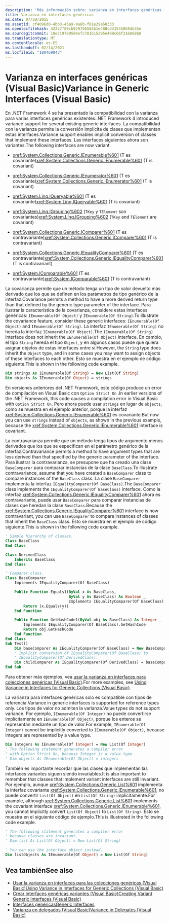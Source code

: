 ```yaml
---
description: 'Más información sobre: varianza en interfaces genéricas (Visual Basic)'
title: Varianza en interfaces genéricas
ms.date: 07/20/2015
ms.assetid: cf4096d0-4bb3-45a9-9a6b-f01e29a60333
ms.openlocfilehash: 42257f80cb929756583b1e488cd315450b9db35e
ms.sourcegitcommit: 10e719780594efc781b15295e499c66f316068b8
ms.translationtype: MT
ms.contentlocale: es-ES
ms.lasthandoff: 02/14/2021
ms.locfileid: "100469843"
---
```

# <a name="variance-in-generic-interfaces-visual-basic"></a><span data-ttu-id="77660-103">Varianza en interfaces genéricas (Visual Basic)</span><span class="sxs-lookup"><span data-stu-id="77660-103">Variance in Generic Interfaces (Visual Basic)</span></span>

<span data-ttu-id="77660-104">En .NET Framework 4 se ha presentado la compatibilidad con la varianza para varias interfaces genéricas existentes.</span><span class="sxs-lookup"><span data-stu-id="77660-104">.NET Framework 4 introduced variance support for several existing generic interfaces.</span></span> <span data-ttu-id="77660-105">La compatibilidad con la varianza permite la conversión implícita de clases que implementan estas interfaces.</span><span class="sxs-lookup"><span data-stu-id="77660-105">Variance support enables implicit conversion of classes that implement these interfaces.</span></span> <span data-ttu-id="77660-106">Las interfaces siguientes ahora son variantes:</span><span class="sxs-lookup"><span data-stu-id="77660-106">The following interfaces are now variant:</span></span>

- <span data-ttu-id="77660-107"><xref:System.Collections.Generic.IEnumerable%601> (T es covariante)</span><span class="sxs-lookup"><span data-stu-id="77660-107"><xref:System.Collections.Generic.IEnumerable%601> (T is covariant)</span></span>

- <span data-ttu-id="77660-108"><xref:System.Collections.Generic.IEnumerator%601> (T es covariante)</span><span class="sxs-lookup"><span data-stu-id="77660-108"><xref:System.Collections.Generic.IEnumerator%601> (T is covariant)</span></span>

- <span data-ttu-id="77660-109"><xref:System.Linq.IQueryable%601> (T es covariante)</span><span class="sxs-lookup"><span data-stu-id="77660-109"><xref:System.Linq.IQueryable%601> (T is covariant)</span></span>

- <span data-ttu-id="77660-110"><xref:System.Linq.IGrouping%602> (`TKey` y `TElement` son covariantes)</span><span class="sxs-lookup"><span data-stu-id="77660-110"><xref:System.Linq.IGrouping%602> (`TKey` and `TElement` are covariant)</span></span>

- <span data-ttu-id="77660-111"><xref:System.Collections.Generic.IComparer%601> (T es contravariante)</span><span class="sxs-lookup"><span data-stu-id="77660-111"><xref:System.Collections.Generic.IComparer%601> (T is contravariant)</span></span>

- <span data-ttu-id="77660-112"><xref:System.Collections.Generic.IEqualityComparer%601> (T es contravariante)</span><span class="sxs-lookup"><span data-stu-id="77660-112"><xref:System.Collections.Generic.IEqualityComparer%601> (T is contravariant)</span></span>

- <span data-ttu-id="77660-113"><xref:System.IComparable%601> (T es contravariante)</span><span class="sxs-lookup"><span data-stu-id="77660-113"><xref:System.IComparable%601> (T is contravariant)</span></span>

<span data-ttu-id="77660-114">La covarianza permite que un método tenga un tipo de valor devuelto más derivado que los que se definen en los parámetros de tipo genérico de la interfaz.</span><span class="sxs-lookup"><span data-stu-id="77660-114">Covariance permits a method to have a more derived return type than that defined by the generic type parameter of the interface.</span></span> <span data-ttu-id="77660-115">Para ilustrar la característica de la covarianza, considere estas interfaces genéricas: `IEnumerable(Of Object)` y `IEnumerable(Of String)`.</span><span class="sxs-lookup"><span data-stu-id="77660-115">To illustrate the covariance feature, consider these generic interfaces: `IEnumerable(Of Object)` and `IEnumerable(Of String)`.</span></span> <span data-ttu-id="77660-116">La interfaz `IEnumerable(Of String)` no hereda la interfaz `IEnumerable(Of Object)`.</span><span class="sxs-lookup"><span data-stu-id="77660-116">The `IEnumerable(Of String)` interface does not inherit the `IEnumerable(Of Object)` interface.</span></span> <span data-ttu-id="77660-117">En cambio, el tipo `String` hereda el tipo `Object`, y en algunos casos puede que quiera asignar objetos de estas interfaces entre sí.</span><span class="sxs-lookup"><span data-stu-id="77660-117">However, the `String` type does inherit the `Object` type, and in some cases you may want to assign objects of these interfaces to each other.</span></span> <span data-ttu-id="77660-118">Esto se muestra en el ejemplo de código siguiente.</span><span class="sxs-lookup"><span data-stu-id="77660-118">This is shown in the following code example.</span></span>

```vb
Dim strings As IEnumerable(Of String) = New List(Of String)
Dim objects As IEnumerable(Of Object) = strings
```

<span data-ttu-id="77660-119">En versiones anteriores del .NET Framework, este código produce un error de compilación en Visual Basic con `Option Strict On` .</span><span class="sxs-lookup"><span data-stu-id="77660-119">In earlier versions of the .NET Framework, this code causes a compilation error in Visual Basic with `Option Strict On`.</span></span> <span data-ttu-id="77660-120">Pero ahora puede usar `strings` en lugar de `objects`, como se muestra en el ejemplo anterior, porque la interfaz <xref:System.Collections.Generic.IEnumerable%601> es covariante.</span><span class="sxs-lookup"><span data-stu-id="77660-120">But now you can use `strings` instead of `objects`, as shown in the previous example, because the <xref:System.Collections.Generic.IEnumerable%601> interface is covariant.</span></span>

<span data-ttu-id="77660-121">La contravarianza permite que un método tenga tipos de argumento menos derivados que los que se especifican en el parámetro genérico de la interfaz.</span><span class="sxs-lookup"><span data-stu-id="77660-121">Contravariance permits a method to have argument types that are less derived than that specified by the generic parameter of the interface.</span></span> <span data-ttu-id="77660-122">Para ilustrar la contravarianza, se presupone que ha creado una clase `BaseComparer` para comparar instancias de la clase `BaseClass`.</span><span class="sxs-lookup"><span data-stu-id="77660-122">To illustrate contravariance, assume that you have created a `BaseComparer` class to compare instances of the `BaseClass` class.</span></span> <span data-ttu-id="77660-123">La clase `BaseComparer` implementa la interfaz `IEqualityComparer(Of BaseClass)`.</span><span class="sxs-lookup"><span data-stu-id="77660-123">The `BaseComparer` class implements the `IEqualityComparer(Of BaseClass)` interface.</span></span> <span data-ttu-id="77660-124">Como la interfaz <xref:System.Collections.Generic.IEqualityComparer%601> ahora es contravariante, puede usar `BaseComparer` para comparar instancias de clases que heredan la clase `BaseClass`.</span><span class="sxs-lookup"><span data-stu-id="77660-124">Because the <xref:System.Collections.Generic.IEqualityComparer%601> interface is now contravariant, you can use `BaseComparer` to compare instances of classes that inherit the `BaseClass` class.</span></span> <span data-ttu-id="77660-125">Esto se muestra en el ejemplo de código siguiente.</span><span class="sxs-lookup"><span data-stu-id="77660-125">This is shown in the following code example.</span></span>

```vb
' Simple hierarchy of classes.
Class BaseClass
End Class

Class DerivedClass
    Inherits BaseClass
End Class

' Comparer class.
Class BaseComparer
    Implements IEqualityComparer(Of BaseClass)

    Public Function Equals1(ByVal x As BaseClass,
                            ByVal y As BaseClass) As Boolean _
                            Implements IEqualityComparer(Of BaseClass).Equals
        Return (x.Equals(y))
    End Function

    Public Function GetHashCode1(ByVal obj As BaseClass) As Integer _
        Implements IEqualityComparer(Of BaseClass).GetHashCode
        Return obj.GetHashCode
    End Function
End Class
Sub Test()
    Dim baseComparer As IEqualityComparer(Of BaseClass) = New BaseComparer
    ' Implicit conversion of IEqualityComparer(Of BaseClass) to
    ' IEqualityComparer(Of DerivedClass).
    Dim childComparer As IEqualityComparer(Of DerivedClass) = baseComparer
End Sub
```

<span data-ttu-id="77660-126">Para obtener más ejemplos, vea [usar la varianza en interfaces para colecciones genéricas (Visual Basic)](using-variance-in-interfaces-for-generic-collections.md).</span><span class="sxs-lookup"><span data-stu-id="77660-126">For more examples, see [Using Variance in Interfaces for Generic Collections (Visual Basic)](using-variance-in-interfaces-for-generic-collections.md).</span></span>

<span data-ttu-id="77660-127">La varianza para interfaces genéricas solo es compatible con tipos de referencia.</span><span class="sxs-lookup"><span data-stu-id="77660-127">Variance in generic interfaces is supported for reference types only.</span></span> <span data-ttu-id="77660-128">Los tipos de valor no admiten la varianza.</span><span class="sxs-lookup"><span data-stu-id="77660-128">Value types do not support variance.</span></span> <span data-ttu-id="77660-129">Por ejemplo, `IEnumerable(Of Integer)` no puede convertirse implícitamente en `IEnumerable(Of Object)`, porque los enteros se representan mediante un tipo de valor.</span><span class="sxs-lookup"><span data-stu-id="77660-129">For example, `IEnumerable(Of Integer)` cannot be implicitly converted to `IEnumerable(Of Object)`, because integers are represented by a value type.</span></span>

```vb
Dim integers As IEnumerable(Of Integer) = New List(Of Integer)
' The following statement generates a compiler error
' with Option Strict On, because Integer is a value type.
' Dim objects As IEnumerable(Of Object) = integers
```

<span data-ttu-id="77660-130">También es importante recordar que las clases que implementan las interfaces variantes siguen siendo invariables.</span><span class="sxs-lookup"><span data-stu-id="77660-130">It is also important to remember that classes that implement variant interfaces are still invariant.</span></span> <span data-ttu-id="77660-131">Por ejemplo, aunque <xref:System.Collections.Generic.List%601> implementa la interfaz covariante <xref:System.Collections.Generic.IEnumerable%601>, no puede convertir `List(Of Object)` en `List(Of String)` implícitamente.</span><span class="sxs-lookup"><span data-stu-id="77660-131">For example, although <xref:System.Collections.Generic.List%601> implements the covariant interface <xref:System.Collections.Generic.IEnumerable%601>, you cannot implicitly convert `List(Of Object)` to `List(Of String)`.</span></span> <span data-ttu-id="77660-132">Esto se muestra en el siguiente código de ejemplo.</span><span class="sxs-lookup"><span data-stu-id="77660-132">This is illustrated in the following code example.</span></span>

```vb
' The following statement generates a compiler error
' because classes are invariant.
' Dim list As List(Of Object) = New List(Of String)

' You can use the interface object instead.
Dim listObjects As IEnumerable(Of Object) = New List(Of String)
```

## <a name="see-also"></a><span data-ttu-id="77660-133">Vea también</span><span class="sxs-lookup"><span data-stu-id="77660-133">See also</span></span>

- [<span data-ttu-id="77660-134">Usar la varianza en interfaces para las colecciones genéricas (Visual Basic)</span><span class="sxs-lookup"><span data-stu-id="77660-134">Using Variance in Interfaces for Generic Collections (Visual Basic)</span></span>](using-variance-in-interfaces-for-generic-collections.md)
- [<span data-ttu-id="77660-135">Crear interfaces genéricas variantes (Visual Basic)</span><span class="sxs-lookup"><span data-stu-id="77660-135">Creating Variant Generic Interfaces (Visual Basic)</span></span>](creating-variant-generic-interfaces.md)
- [<span data-ttu-id="77660-136">Interfaces genéricas</span><span class="sxs-lookup"><span data-stu-id="77660-136">Generic Interfaces</span></span>](../../../../standard/generics/interfaces.md)
- [<span data-ttu-id="77660-137">Varianza en delegados (Visual Basic)</span><span class="sxs-lookup"><span data-stu-id="77660-137">Variance in Delegates (Visual Basic)</span></span>](variance-in-delegates.md)
